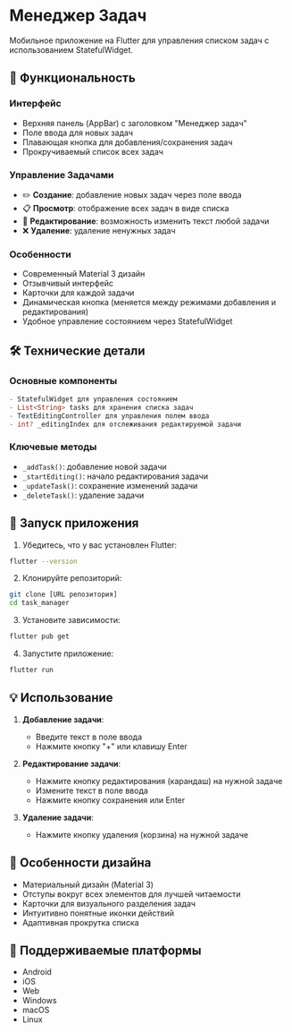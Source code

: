 # Менеджер Задач

Мобильное приложение на Flutter для управления списком задач с использованием StatefulWidget.

## 📱 Функциональность

### Интерфейс
- Верхняя панель (AppBar) с заголовком "Менеджер задач"
- Поле ввода для новых задач
- Плавающая кнопка для добавления/сохранения задач
- Прокручиваемый список всех задач

### Управление Задачами
- ✏️ **Создание**: добавление новых задач через поле ввода
- 📋 **Просмотр**: отображение всех задач в виде списка
- 🔄 **Редактирование**: возможность изменить текст любой задачи
- ❌ **Удаление**: удаление ненужных задач

### Особенности
- Современный Material 3 дизайн
- Отзывчивый интерфейс
- Карточки для каждой задачи
- Динамическая кнопка (меняется между режимами добавления и редактирования)
- Удобное управление состоянием через StatefulWidget

## 🛠 Технические детали

### Основные компоненты
```dart
- StatefulWidget для управления состоянием
- List<String> tasks для хранения списка задач
- TextEditingController для управления полем ввода
- int? _editingIndex для отслеживания редактируемой задачи
```

### Ключевые методы
- `_addTask()`: добавление новой задачи
- `_startEditing()`: начало редактирования задачи
- `_updateTask()`: сохранение изменений задачи
- `_deleteTask()`: удаление задачи

## 🚀 Запуск приложения

1. Убедитесь, что у вас установлен Flutter:
```bash
flutter --version
```

2. Клонируйте репозиторий:
```bash
git clone [URL репозитория]
cd task_manager
```

3. Установите зависимости:
```bash
flutter pub get
```

4. Запустите приложение:
```bash
flutter run
```

## 💡 Использование

1. **Добавление задачи**:
   - Введите текст в поле ввода
   - Нажмите кнопку "+" или клавишу Enter

2. **Редактирование задачи**:
   - Нажмите кнопку редактирования (карандаш) на нужной задаче
   - Измените текст в поле ввода
   - Нажмите кнопку сохранения или Enter

3. **Удаление задачи**:
   - Нажмите кнопку удаления (корзина) на нужной задаче

## 🎨 Особенности дизайна

- Материальный дизайн (Material 3)
- Отступы вокруг всех элементов для лучшей читаемости
- Карточки для визуального разделения задач
- Интуитивно понятные иконки действий
- Адаптивная прокрутка списка

## 📱 Поддерживаемые платформы

- Android
- iOS
- Web
- Windows
- macOS
- Linux
